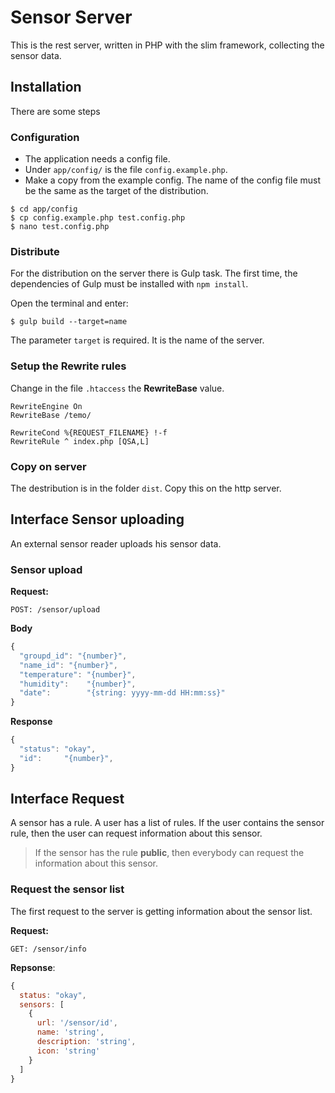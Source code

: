 
# Sensor Server

This is the rest server, written in PHP with the slim framework, collecting the
sensor data.

## Installation

There are some steps

### Configuration

* The application needs a config file.
* Under `app/config/` is the file `config.example.php`.
* Make a copy from the example config. The name of the config file must be the same as the target of the distribution.

```
$ cd app/config
$ cp config.example.php test.config.php
$ nano test.config.php
```

### Distribute

For the distribution on the server there is Gulp task. The first time, the dependencies of Gulp must be installed with `npm install`.

Open the terminal and enter:

```
$ gulp build --target=name
```

The parameter `target` is required. It is the name of the server.

### Setup the Rewrite rules

Change in the file `.htaccess` the **RewriteBase** value.

```
RewriteEngine On
RewriteBase /temo/

RewriteCond %{REQUEST_FILENAME} !-f
RewriteRule ^ index.php [QSA,L]
```


### Copy on server

The destribution is in the folder `dist`. Copy this on the http server.

## Interface Sensor uploading

An external sensor reader uploads his sensor data.

### Sensor upload

**Request:**

```
POST: /sensor/upload
```

**Body**

```js
{
  "groupd_id": "{number}",
  "name_id": "{number}",
  "temperature": "{number}",
  "humidity":    "{number}",
  "date":        "{string: yyyy-mm-dd HH:mm:ss}"
}
```

**Response**

```js
{
  "status": "okay",
  "id":     "{number}",
}
```



## Interface Request

A sensor has a rule. A user has a list of rules. If the user contains the sensor rule, then the user can request information about this sensor.

> If the sensor has the rule **public**, then everybody can request the information about this sensor.

### Request the sensor list

The first request to the server is getting information about the sensor list.

**Request:**

```
GET: /sensor/info
```

**Repsonse**:

```js
{
  status: "okay",
  sensors: [
    {
      url: '/sensor/id',
      name: 'string',
      description: 'string',
      icon: 'string'
    }
  ]
}
```
